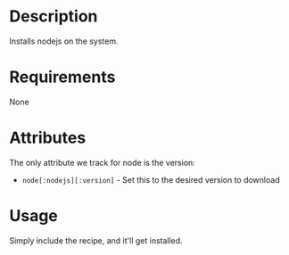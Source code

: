 Description
===========

Installs nodejs on the system.

Requirements
============

None

Attributes
==========

The only attribute we track for node is the version:

* `node[:nodejs][:version]` - Set this to the desired version to download

Usage
=====

Simply include the recipe, and it'll get installed.
